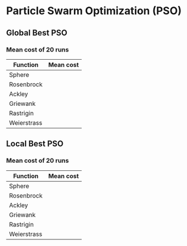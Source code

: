 # Particle Swarm Optimization (PSO)

## Global Best PSO

### Mean cost of 20 runs

|Function|  Mean cost |
|--- |---|
|  Sphere | |
|  Rosenbrock |   |  
|  Ackley |  | 
|  Griewank |  | 
|  Rastrigin |   | 
|  Weierstrass |  | 

## Local Best PSO

### Mean cost of 20 runs

|Function|  Mean cost |
|--- |---|
|  Sphere | |
|  Rosenbrock |   |  
|  Ackley |  | 
|  Griewank |  | 
|  Rastrigin |   | 
|  Weierstrass |  | 
